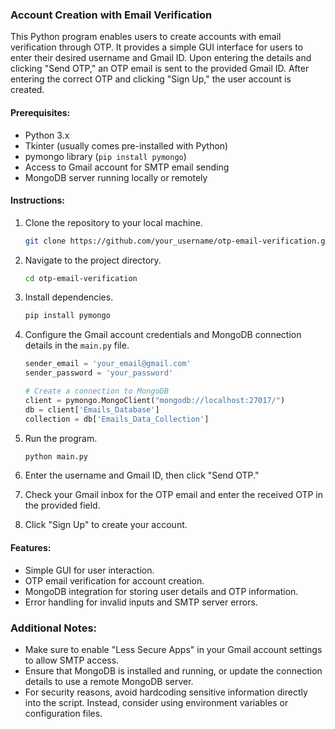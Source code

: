 ### Account Creation with Email Verification

This Python program enables users to create accounts with email verification through OTP. It provides a simple GUI interface for users to enter their desired username and Gmail ID. Upon entering the details and clicking "Send OTP," an OTP email is sent to the provided Gmail ID. After entering the correct OTP and clicking "Sign Up," the user account is created.

#### Prerequisites:
- Python 3.x
- Tkinter (usually comes pre-installed with Python)
- pymongo library (`pip install pymongo`)
- Access to Gmail account for SMTP email sending
- MongoDB server running locally or remotely

#### Instructions:

1. Clone the repository to your local machine.
   ```bash
   git clone https://github.com/your_username/otp-email-verification.git
   ```
2. Navigate to the project directory.
   ```bash
   cd otp-email-verification
   ```
3. Install dependencies.
   ```bash
   pip install pymongo
   ```
4. Configure the Gmail account credentials and MongoDB connection details in the `main.py` file.
   ```python
   sender_email = 'your_email@gmail.com'
   sender_password = 'your_password'
   ```

   ```python
   # Create a connection to MongoDB
   client = pymongo.MongoClient("mongodb://localhost:27017/")
   db = client['Emails_Database']
   collection = db['Emails_Data_Collection']
   ```
5. Run the program.
   ```bash
   python main.py
   ```
6. Enter the username and Gmail ID, then click "Send OTP."
7. Check your Gmail inbox for the OTP email and enter the received OTP in the provided field.
8. Click "Sign Up" to create your account.

#### Features:
- Simple GUI for user interaction.
- OTP email verification for account creation.
- MongoDB integration for storing user details and OTP information.
- Error handling for invalid inputs and SMTP server errors.

### Additional Notes:

- Make sure to enable "Less Secure Apps" in your Gmail account settings to allow SMTP access.
- Ensure that MongoDB is installed and running, or update the connection details to use a remote MongoDB server.
- For security reasons, avoid hardcoding sensitive information directly into the script. Instead, consider using environment variables or configuration files.